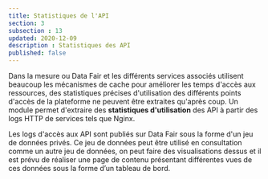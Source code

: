 ```yaml
---
title: Statistiques de l'API
section: 3
subsection : 13
updated: 2020-12-09
description : Statistiques des API
published: false
---
```

Dans la mesure ou Data Fair et les différents services associés utilisent beaucoup les mécanismes de cache pour améliorer les temps d'accès aux ressources, des statistiques précises d'utilisation des différents points d'accès de la plateforme ne peuvent être extraites qu'après coup. Un module permet d'extraire des **statistiques d'utilisation** des API à partir des logs HTTP de services tels que Nginx.

Les logs d'accès aux API sont publiés sur Data Fair sous la forme d'un jeu de données privés. Ce jeu de données peut être utilisé en consultation comme un autre jeu de données, on peut faire des visualisations dessus et il est prévu de réaliser une page de contenu présentant différentes vues de ces données sous la forme d’un tableau de bord.
